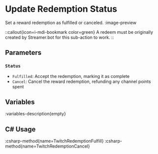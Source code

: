 # Update Redemption Status
Set a reward redemption as fulfilled or canceled.
:image-preview

::callout{icon=i-mdi-bookmark color=green}
A redeem must be originally created by Streamer.bot for this sub-action to work.
::

## Parameters
### `Status`
- `Fulfilled`: Accept the redemption, marking it as complete
- `Cancel`: Cancel the reward redemption, refunding any channel points spent

## Variables
:variables-description{empty}

## C# Usage
:csharp-method{name=TwitchRedemptionFulfill}
:csharp-method{name=TwitchRedemptionCancel}